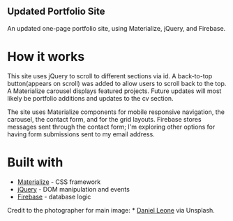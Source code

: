 ## Updated Portfolio Site
An updated one-page portfolio site, using Materialize, jQuery, and Firebase.

# How it works
This site uses jQuery to scroll to different sections via id. A back-to-top button(appears on scroll) was added to allow users to scroll back to the top. A Materialize carousel displays featured projects. Future updates will most likely be portfolio additions and updates to the cv section.

The site uses Materialize components for mobile responsive navigation, the carousel, the contact form, and for the grid layouts. Firebase stores messages sent through the contact form; I'm exploring other options for having form submissions sent to my email address.

# Built with
* [Materialize](https://materializecss.com/) - CSS framework
* [jQuery](https://jquery.com/) - DOM manipulation and events
* [Firebase](https://firebase.google.com/) - database logic

Credit to the photographer for main image: * [Daniel Leone](https://unsplash.com/@danielleone) via Unsplash.